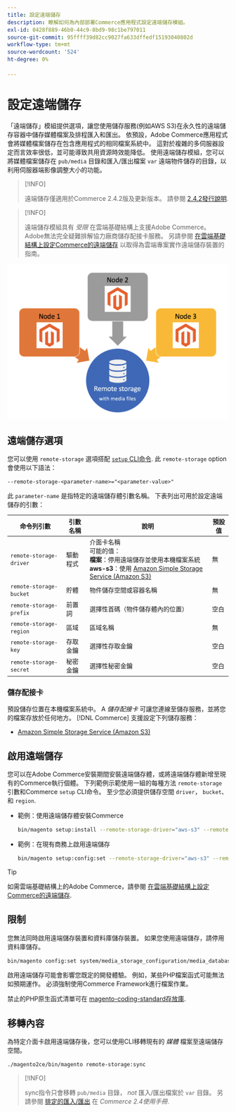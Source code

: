 ```yaml
---
title: 設定遠端儲存
description: 瞭解如何為內部部署Commerce應用程式設定遠端儲存模組。
exl-id: 0428f889-46b0-44c9-8bd9-98c1be797011
source-git-commit: 95ffff39d82cc9027fa633dffedf15193040802d
workflow-type: tm+mt
source-wordcount: '524'
ht-degree: 0%

---
```


# 設定遠端儲存

「遠端儲存」模組提供選項，讓您使用儲存服務(例如AWS S3)在永久性的遠端儲存容器中儲存媒體檔案及排程匯入和匯出。 依預設，Adobe Commerce應用程式會將媒體檔案儲存在包含應用程式的相同檔案系統中。 這對於複雜的多伺服器設定而言效率很低，並可能導致共用資源時效能降低。 使用遠端儲存模組，您可以將媒體檔案儲存在 `pub/media` 目錄和匯入/匯出檔案 `var` 遠端物件儲存的目錄，以利用伺服器端影像調整大小的功能。

>[!INFO]
>
>遠端儲存僅適用於Commerce 2.4.2版及更新版本。 請參閱 [2.4.2發行說明](https://devdocs.magento.com/guides/v2.4/release-notes/open-source-2-4-2.html).

>[!INFO]
>
>遠端儲存模組具有 _受限_ 在雲端基礎結構上支援Adobe Commerce。 Adobe無法完全疑難排解協力廠商儲存配接卡服務。 另請參閱 [在雲端基礎結構上設定Commerce的遠端儲存](cloud-support.md) 以取得為雲端專案實作遠端儲存裝置的指南。

![結構描述影像](../../assets/configuration/remote-storage-schema.png)

## 遠端儲存選項

您可以使用 `remote-storage` 選項搭配 [`setup` CLI命令](../../installation/tutorials/deployment.md). 此 `remote-storage` option會使用以下語法：

```text
--remote-storage-<parameter-name>="<parameter-value>"
```

此 `parameter-name` 是指特定的遠端儲存體引數名稱。 下表列出可用於設定遠端儲存的引數：

| 命令列引數 | 引數名稱 | 說明 | 預設值 |
|--- |--- |--- |--- |
| `remote-storage-driver` | 驅動程式 | 介面卡名稱<br>可能的值：<br>**檔案**：停用遠端儲存並使用本機檔案系統&#x200B;<br>**aws-s3**：使用 [Amazon Simple Storage Service (Amazon S3)](remote-storage-aws-s3.md) | 無 |
| `remote-storage-bucket` | 貯體 | 物件儲存空間或容器名稱 | 無 |
| `remote-storage-prefix` | 前置詞 | 選擇性首碼（物件儲存體內的位置） | 空白 |
| `remote-storage-region` | 區域 | 區域名稱 | 無 |
| `remote-storage-key` | 存取金鑰 | 選擇性存取金鑰 | 空白 |
| `remote-storage-secret` | 秘密金鑰 | 選擇性秘密金鑰 | 空白 |

### 儲存配接卡

預設儲存位置在本機檔案系統中。 A _儲存配接卡_ 可讓您連線至儲存服務，並將您的檔案存放於任何地方。 [!DNL Commerce] 支援設定下列儲存服務：

- [Amazon Simple Storage Service (Amazon S3)](remote-storage-aws-s3.md)

## 啟用遠端儲存

您可以在Adobe Commerce安裝期間安裝遠端儲存體，或將遠端儲存體新增至現有的Commerce執行個體。 下列範例示範使用一組的每種方法 `remote-storage` 引數和Commerce `setup` CLI命令。 至少您必須提供儲存空間 `driver`， `bucket`、和 `region`.

- 範例：使用遠端儲存體安裝Commerce

   ```bash
   bin/magento setup:install --remote-storage-driver="aws-s3" --remote-storage-bucket="myBucket" --remote-storage-region="us-east-1"
   ```

- 範例：在現有商務上啟用遠端儲存

   ```bash
   bin/magento setup:config:set --remote-storage-driver="aws-s3" --remote-storage-bucket="myBucket" --remote-storage-region="us-east-1"
   ```

>[!TIP]
>
>如需雲端基礎結構上的Adobe Commerce，請參閱 [在雲端基礎結構上設定Commerce的遠端儲存](cloud-support.md).

## 限制

您無法同時啟用遠端儲存裝置和資料庫儲存裝置。 如果您使用遠端儲存，請停用資料庫儲存。

```bash
bin/magento config:set system/media_storage_configuration/media_database 0
```

啟用遠端儲存可能會影響您既定的開發體驗。 例如，某些PHP檔案函式可能無法如預期運作。 必須強制使用Commerce Framework進行檔案作業。

禁止的PHP原生函式清單可在 [magento-coding-standard存放庫][code-standard].

## 移轉內容

為特定介面卡啟用遠端儲存後，您可以使用CLI移轉現有的 _媒體_ 檔案至遠端儲存空間。

```bash
./magento2ce/bin/magento remote-storage:sync
```

>[!INFO]
>
>sync指令只會移轉 `pub/media` 目錄， _not_ 匯入/匯出檔案於 `var` 目錄。 另請參閱 [排定的匯入/匯出][import-export] 在 _Commerce 2.4使用手冊_.

<!-- link definitions -->

[import-export]: https://docs.magento.com/user-guide/system/data-scheduled-import-export.html
[code-standard]: https://github.com/magento/magento-coding-standard/blob/develop/Magento2/Sniffs/Functions/DiscouragedFunctionSniff.php
